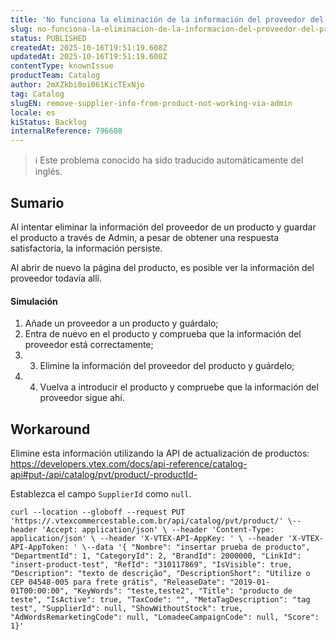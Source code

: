 ```yaml
---
title: 'No funciona la eliminación de la información del proveedor del producto a través de Admin'
slug: no-funciona-la-eliminacion-de-la-informacion-del-proveedor-del-producto-a-traves-de-admin
status: PUBLISHED
createdAt: 2025-10-16T19:51:19.608Z
updatedAt: 2025-10-16T19:51:19.608Z
contentType: knownIssue
productTeam: Catalog
author: 2mXZkbi0oi061KicTExNjo
tag: Catalog
slugEN: remove-supplier-info-from-product-not-working-via-admin
locale: es
kiStatus: Backlog
internalReference: 796608
---
```


>ℹ️ Este problema conocido ha sido traducido automáticamente del inglés.

## Sumario


Al intentar eliminar la información del proveedor de un producto y guardar el producto a través de Admin, a pesar de obtener una respuesta satisfactoria, la información persiste.

Al abrir de nuevo la página del producto, es posible ver la información del proveedor todavía allí.


#### Simulación



1. Añade un proveedor a un producto y guárdalo;
2. Entra de nuevo en el producto y comprueba que la información del proveedor está correctamente;
3. 3. Elimine la información del proveedor del producto y guárdelo;
4. 4. Vuelva a introducir el producto y compruebe que la información del proveedor sigue ahí.

## Workaround


Elimine esta información utilizando la API de actualización de productos:
https://developers.vtex.com/docs/api-reference/catalog-api#put-/api/catalog/pvt/product/-productId-

Establezca el campo `SupplierId` como `null`.

    curl --location --globoff --request PUT 'https://.vtexcommercestable.com.br/api/catalog/pvt/product/' \--header 'Accept: application/json' \ --header 'Content-Type: application/json' \ --header 'X-VTEX-API-AppKey: ' \ --header 'X-VTEX-API-AppToken: ' \--data '{ "Nombre": "insertar prueba de producto", "DepartmentId": 1, "CategoryId": 2, "BrandId": 2000000, "LinkId": "insert-product-test", "RefId": "310117869", "IsVisible": true, "Description": "texto de descrição", "DescriptionShort": "Utilize o CEP 04548-005 para frete grátis", "ReleaseDate": "2019-01-01T00:00:00", "KeyWords": "teste,teste2", "Title": "producto de teste", "IsActive": true, "TaxCode": "", "MetaTagDescription": "tag test", "SupplierId": null, "ShowWithoutStock": true, "AdWordsRemarketingCode": null, "LomadeeCampaignCode": null, "Score": 1}'




